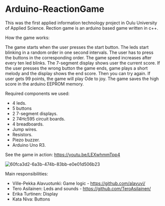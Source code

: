 # Arduino-ReactionGame

This was the first applied information technology project in Oulu University of Applied Science.
Rection game is an arduino based game written in c++.

How the game works:

The game starts when the user presses the start button. The leds start blinking in a random order in one second intervals. The user has to press the buttons in the corresponding order. The game speed increases after every ten led blinks. The 7-segment display shows user the current score. If the user presses the wrong button the game ends, game plays a short melody and the display shows the end score. Then you can try again. If user gets 99 points, the game will play Ode to joy. The game saves the high score in the arduino EEPROM memory.

Required components we used:
- 4 leds.
- 5 buttons
- 2 7-segment displays.
- 2 74Hc595 circuit boards.
- 4 breadboards.
- Jump wires.
- Resistors.
- Piezo buzzer.
- Arduino Uno R3.

See the game in action:
https://youtu.be/LEXwhmmTpp4

![60fca3d2-6a3b-474b-83bb-e0e01d506b23](https://github.com/user-attachments/assets/60c151c1-cb1d-4948-8b73-1c4cf9a40512)

Main responsibilities:

- Ville-Pekka Alavuotunki: Game logic - https://github.com/alavuvi/
- Tero Asilainen: Leds and sounds - https://github.com/TeroAsilainen/
- Erika Turtinen: Display
- Kata Niva: Buttons
